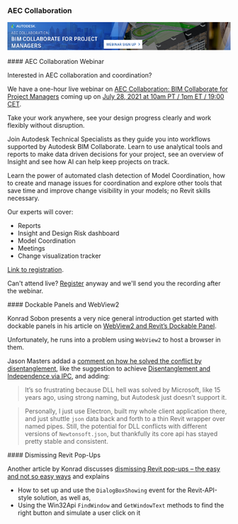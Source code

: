 <head>
<meta http-equiv="Content-Type" content="text/html; charset=utf-8">
<link rel="stylesheet" type="text/css" href="bc.css">
<script src="https://cdn.rawgit.com/google/code-prettify/master/loader/run_prettify.js" type="text/javascript"></script>
</head>

<!---

-  [Register for the Live webinar *AEC Collaboration: BIM Collaborate for Project Managers*](https://forums.autodesk.com/t5/revit-api-forum/register-for-the-live-webinar-aec-collaboration-bim-collaborate/m-p/10462552)

twitter:

add #thebuildingcoder

#RevitAPI @AutodeskForge @AutodeskRevit #bim #DynamoBim #ForgeDevCon 

&ndash; 
...

linkedin:


#bim #DynamoBim #ForgeDevCon #Revit #API #IFC #SDK #AI #VisualStudio #Autodesk #AEC #adsk

the [Revit API discussion forum](http://forums.autodesk.com/t5/revit-api-forum/bd-p/160) thread

<center>
<img src="img/" alt="" title="" width="600"/>
<p style="font-size: 80%; font-style:italic"></p>
</center>

**Question:** 

**Answer:**

**Response:**  

Many thanks to  for this very helpful explanation!

-->

### AEC Collaboration



<center>
<img src="img/aec_collaboration_webinar.png" alt="AEC Collaboration: BIM Collaborate for Project Managers" title="AEC Collaboration: BIM Collaborate for Project Managers" width="600"/> <!-- 999 -->
</center>

####<a name="2"></a> AEC Collaboration Webinar

Interested in AEC collaboration and coordination?

We have a one-hour live webinar
on [AEC Collaboration: BIM Collaborate for Project Managers](https://www.autodesk.com/webinars/aec/bim-collaborate-for-project-managers) coming
up on [July 28, 2021 at 10am PT / 1pm ET / 19:00 CET](https://www.timeanddate.com/worldclock/converter.html?iso=20210728T170000&p1=tz_pt&p2=tz_et&p3=tz_cest).

Take your work anywhere, see your design progress clearly and work flexibly without disruption.

Join Autodesk Technical Specialists as they guide you into workflows supported by Autodesk BIM Collaborate. Learn to use analytical tools and reports to make data driven decisions for your project, see an overview of Insight and see how AI can help keep projects on track.

Learn the power of automated clash detection of Model Coordination, how to create and manage issues for coordination and explore other tools that save time and improve change visibility in your models; no Revit skills necessary.

Our experts will cover:

- Reports
- Insight and Design Risk dashboard
- Model Coordination
- Meetings
- Change visualization tracker

[Link to registration](https://www.autodesk.com/webinars/aec/bim-collaborate-for-project-managers).

Can't attend live?
[Register](https://www.autodesk.com/webinars/aec/bim-collaborate-for-project-managers) anyway
and we'll send you the recording after the webinar.

####<a name="3"></a> Dockable Panels and WebView2

Konrad Sobon presents a very nice general introduction get started with dockable panels in his article
on [WebView2 and Revit’s Dockable Panel](https://archi-lab.net/webview2-and-revits-dockable-panel).

Unfortunately, he runs into a problem using `WebView2` to host a browser in them.

Jason Masters addad a [comment on how he solved the conflict by disentanglement](https://archi-lab.net/webview2-and-revits-dockable-panel/#comment-2813), like the suggestion to achieve
[Disentanglement and Independence via IPC](https://thebuildingcoder.typepad.com/blog/2019/04/set-floor-level-and-use-ipc-for-disentanglement.html#6), and adding:

> It’s so frustrating because DLL hell was solved by Microsoft, like 15 years ago, using strong naming, but Autodesk just doesn’t support it.

> Personally, I just use Electron, built my whole client application there, and just shuttle `json` data back and forth to a thin Revit wrapper over named pipes.
Still, the potential for DLL conflicts with different versions of `Newtonsoft.json`, but thankfully its core api has stayed pretty stable and consistent.

####<a name="4"></a> Dismissing Revit Pop-Ups

Another article by Konrad
discusses [dismissing Revit pop-ups &ndash; the easy and not so easy ways](https://archi-lab.net/dismissing-revit-pop-ups-the-easy-and-not-so-easy-ways) and
explains

- How to set up and use the `DialogBoxShowing` event for the Revit-API-style solution, as well as,
- Using the Win32Api `FindWindow` and `GetWindowText` methods to find the right button and simulate a user click on it




<pre class="code">
</pre>







